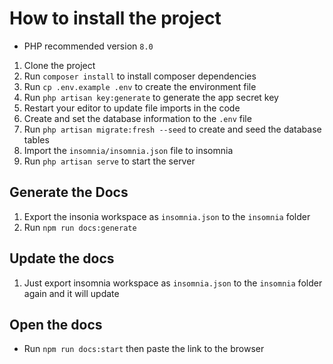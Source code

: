 # How to install the project

* PHP recommended version `8.0`

1. Clone the project
2. Run `composer install` to install composer dependencies
3. Run `cp .env.example .env` to create the environment file
4. Run `php artisan key:generate` to generate the app secret key
5. Restart your editor to update file imports in the code
6. Create and set the database information to the `.env` file
7. Run `php artisan migrate:fresh --seed` to create and seed the database tables
8. Import the `insomnia/insomnia.json` file to insomnia
9. Run `php artisan serve` to start the server

## Generate the Docs

1. Export the insonia workspace as `insomnia.json` to the `insomnia` folder 
2. Run `npm run docs:generate`
## Update the docs
1. Just export insomnia workspace as `insomnia.json` to the `insomnia` folder again and it will update

## Open the docs
* Run `npm run docs:start` then paste the link to the browser